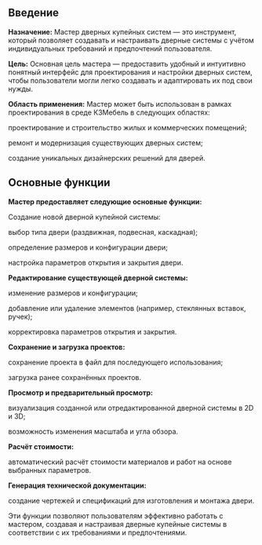 ## Введение

**Назначение:**
Мастер дверных купейных систем — это инструмент, который позволяет создавать и настраивать дверные системы с учётом индивидуальных требований и предпочтений пользователя.

**Цель:**
Основная цель мастера — предоставить удобный и интуитивно понятный интерфейс для проектирования и настройки дверных систем, чтобы пользователи могли легко создавать и адаптировать их под свои нужды.

**Область применения:**
Мастер может быть использован в рамках проектирования в среде К3Мебель в следующих областях:

проектирование и строительство жилых и коммерческих помещений;

ремонт и модернизация существующих дверных систем;

создание уникальных дизайнерских решений для дверей.

## Основные функции

**Мастер предоставляет следующие основные функции:**

Создание новой дверной купейной системы:

выбор типа двери (раздвижная, подвесная, каскадная);

определение размеров и конфигурации двери;

настройка параметров открытия и закрытия двери.

**Редактирование существующей дверной системы:**

изменение размеров и конфигурации;

добавление или удаление элементов (например, стеклянных вставок, ручек);

корректировка параметров открытия и закрытия.

**Сохранение и загрузка проектов:**

сохранение проекта в файл для последующего использования;

загрузка ранее сохранённых проектов.

**Просмотр и предварительный просмотр:**

визуализация созданной или отредактированной дверной системы в 2D и 3D;

возможность изменения масштаба и угла обзора.

**Расчёт стоимости:**

автоматический расчёт стоимости материалов и работ на основе выбранных параметров.

**Генерация технической документации:**

создание чертежей и спецификаций для изготовления и монтажа двери.

Эти функции позволяют пользователям эффективно работать с мастером, создавая и настраивая дверные купейные системы в соответствии с их требованиями и предпочтениями.
